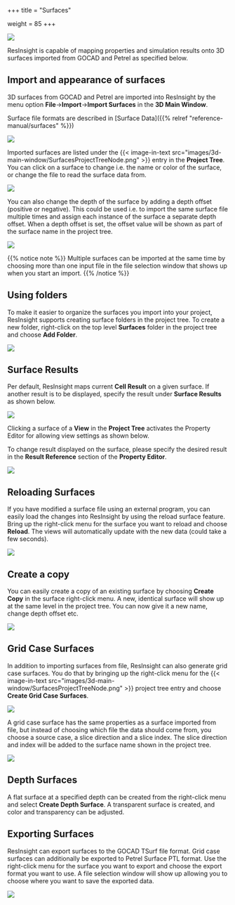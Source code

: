 +++
title = "Surfaces"

weight = 85
+++

![](/images/3d-main-window/SurfacesOverview.png)

ResInsight is capable of mapping properties and simulation results onto 3D surfaces imported from GOCAD and Petrel as specified below. 


## Import and appearance of surfaces

3D surfaces from GOCAD and Petrel are imported into ResInsight by the menu option **File**->**Import**->**Import Surfaces** 
in the **3D Main Window**.

Surface file formats are described in [Surface Data]({{% relref "reference-manual/surfaces" %}})

![](/images/3d-main-window/SurfacesImport.png)

Imported surfaces are listed under the {{< image-in-text src="images/3d-main-window/SurfacesProjectTreeNode.png" >}} entry 
in the **Project Tree**. You can click on a surface to change i.e. the name or color of the surface, or change the file to read the surface data from. 

![](/images/3d-main-window/SurfacesPropertyEditor.png)

You can also change the depth of the surface by adding a depth offset (positive or negative). This could be used i.e. to import the same surface file multiple times and assign each instance of the surface a separate depth offset. When a depth offset is set, the offset value will be shown as part of the surface name in the project tree.

![](/images/3d-main-window/surface_multiple.png)

{{% notice note %}}
Multiple surfaces can be imported at the same time by choosing more than one input file in the file selection window that shows up when you start an import.
{{% /notice %}}


## Using folders

To make it easier to organize the surfaces you import into your project, ResInsight supports creating surface folders in the project tree. To create a new folder, right-click on the top level **Surfaces** folder in the project tree and choose **Add Folder**.

![](/images/3d-main-window/surface_addfolder.png)


## Surface Results

Per default, ResInsight maps current **Cell Result** on a given surface. 
If another result is to be displayed, specify the result under **Surface Results** as shown below.

![](/images/3d-main-window/SurfacesSeparateSurfaceResults.png)

Clicking a surface of a **View** in the **Project Tree** activates the Property Editor for allowing view settings as shown below. 

To change result displayed on the surface, please specify the desired result in the **Result Reference**
section of the **Property Editor**.

![](/images/3d-main-window/SurfacesViewPropertyEditor.png)


## Reloading Surfaces

If you have modified a surface file using an external program, you can easily load the changes into ResInsight by using the reload surface feature. Bring up the right-click menu for the surface you want to reload and choose  **Reload**. The views will automatically update with the new data (could take a few seconds).

![](/images/3d-main-window/surface_reload.png)

## Create a copy

You can easily create a copy of an existing surface by choosing  **Create Copy** in the surface right-click menu. A new, identical surface will show up at the same level in the project tree. You can now give it a new name, change depth offset etc.

![](/images/3d-main-window/surface_copy.png)

## Grid Case Surfaces

In addition to importing surfaces from file, ResInsight can also generate grid case surfaces. You do that by bringing up the right-click menu for the {{< image-in-text src="images/3d-main-window/SurfacesProjectTreeNode.png" >}} project tree entry and choose **Create Grid Case Surfaces**.

![](/images/3d-main-window/surface_gridcase.png)

A grid case surface has the same properties as a surface imported from file, but instead of choosing which file the data should come from, you choose a source case, a slice direction and a slice index. The slice direction and index will be added to the surface name shown in the project tree.

![](/images/3d-main-window/surfaces_gridcaseproperties.png)

## Depth Surfaces

A flat surface at a specified depth can be created from the right-click menu and select **Create Depth Surface**. A transparent surface is created, and color and transparency can be adjusted.


## Exporting Surfaces

ResInsight can export surfaces to the GOCAD TSurf file format. Grid case surfaces can additionally be exported to Petrel Surface PTL format. Use the right-click menu for the surface you want to export and choose the export format you want to use. A file selection window will show up allowing you to choose where you want to save the exported data.

![](/images/3d-main-window/surface_export.png)


